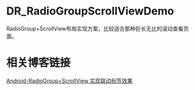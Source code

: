 # DR_RadioGroupScrollViewDemo
RadioGroup+ScrollView布局实现方案，比较适合那种巨长无比的滚动查看页面。

# 相关博客链接
[Android-RadioGroup+ScrollView 实现联动标签效果](http://blog.csdn.net/qq_32452623/article/details/78935583)
